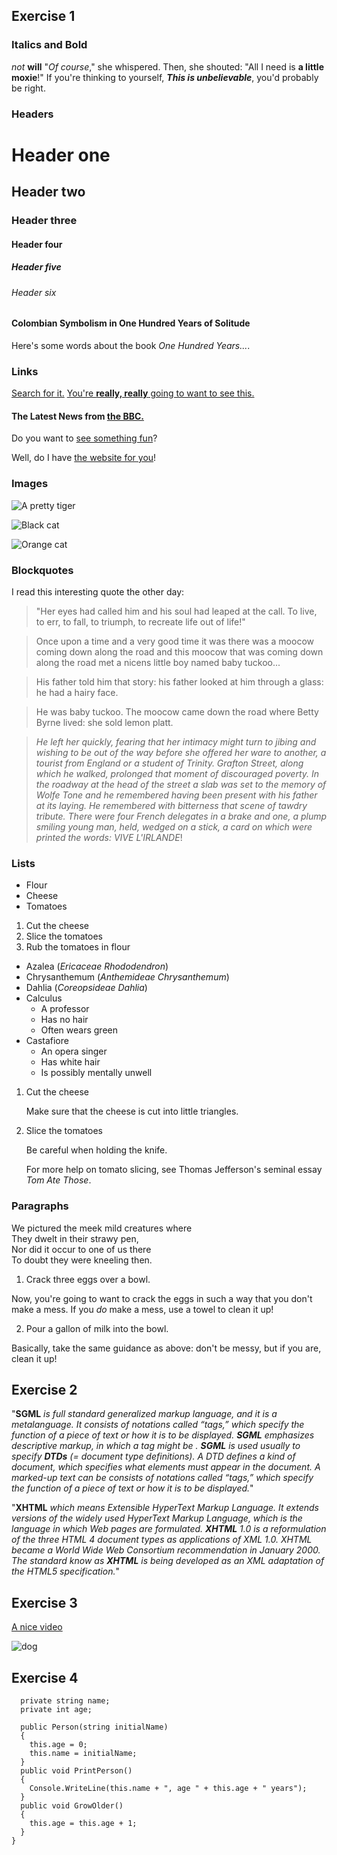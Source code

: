 ## Exercise 1
### Italics and Bold
_not_
**will**
"_Of course_," she whispered. Then, she shouted: "All I need is **a little moxie**!"
If you're thinking to yourself, **_This is unbelievable_**, you'd probably be right.
### Headers
# Header one
## Header two
### Header three
#### Header four
##### Header five
###### Header six
#### Colombian Symbolism in One Hundred Years of Solitude
Here's some words about the book _One Hundred Years..._.
### Links
[Search for it.](www.google.com)
[You're **really, really** going to want to see this.](www.dailykitten.com)
#### The Latest News from [the BBC.](www.bbc.com/news)
Do you want to [see something fun][a fun place]?

Well, do I have [the website for you][another fun place]!

[a fun place]: www.zombo.com
[another fun place]: www.stumbleupon.com
### Images
![A pretty tiger](https://upload.wikimedia.org/wikipedia/commons/5/56/Tiger.50.jpg)

![Black cat][Black]

![Orange cat][Orange]

[Black]: https://upload.wikimedia.org/wikipedia/commons/a/a3/81_INF_DIV_SSI.jpg

[Orange]: http://icons.iconarchive.com/icons/google/noto-emoji-animals-nature/256/22221-cat-icon.png

### Blockquotes
I read this interesting quote the other day:

> "Her eyes had called him and his soul had leaped at the call. To live, to err, to fall, to triumph, to recreate life out of life!"


>Once upon a time and a very good time it was there was a moocow coming down along the road and this moocow that was coming down along the road met a nicens little boy named baby tuckoo...

>His father told him that story: his father looked at him through a glass: he had a hairy face.

>He was baby tuckoo. The moocow came down the road where Betty Byrne lived: she sold lemon platt.

>_He left her quickly, fearing that her intimacy might turn to jibing and wishing to be out of the way before she offered her ware to another, a tourist from England or a student of Trinity. Grafton Street, along which he walked, prolonged that moment of discouraged poverty. In the roadway at the head of the street a slab was set to the memory of Wolfe Tone and he remembered having been present with his father at its laying. He remembered with bitterness that scene of tawdry tribute. There were four French delegates in a brake and one, a plump smiling young man, held, wedged on a stick, a card on which were printed the words: VIVE L'IRLANDE_!

### Lists
* Flour
* Cheese
* Tomatoes
1. Cut the cheese
2. Slice the tomatoes
3. Rub the tomatoes in flour
* Azalea (_Ericaceae Rhododendron_)
* Chrysanthemum (_Anthemideae Chrysanthemum_)
* Dahlia (_Coreopsideae Dahlia_)
* Calculus
    * A professor
    * Has no hair
    * Often wears green
* Castafiore
    * An opera singer
    * Has white hair
    * Is possibly mentally unwell
1. Cut the cheese

    Make sure that the cheese is cut into little triangles.

2. Slice the tomatoes

    Be careful when holding the knife.
    
    For more help on tomato slicing, see Thomas Jefferson's     seminal essay _Tom Ate Those_.
### Paragraphs
We pictured the meek mild creatures where  
They dwelt in their strawy pen,  
Nor did it occur to one of us there  
To doubt they were kneeling then.  
1. Crack three eggs over a bowl.

Now, you're going to want to crack the eggs in such a way that you don't make a mess. If you _do_ make a mess, use a towel to clean it up!

2. Pour a gallon of milk into the bowl.

Basically, take the same guidance as above: don't be messy, but if you are, clean it up!

## Exercise 2
"**SGML** _is full standard generalized markup language, and it is a metalanguage. It consists of notations called “tags,” which specify the function of a piece of text or how it is to be displayed. **SGML** emphasizes descriptive markup, in which a tag might be <emphasis>. **SGML** is used usually to specify **DTDs** (= document type definitions). A DTD defines a kind of document, which specifies what elements must appear in the document. A marked-up text can be consists of notations called “tags,” which specify the function of a piece of text or how it is to be displayed._"

"**XHTML** _which means Extensible HyperText Markup Language. It extends versions of the widely used HyperText Markup Language, which is the language in which Web pages are formulated. **XHTML** 1.0 is a reformulation of the three HTML 4 document types as applications of XML 1.0. XHTML became a World Wide Web Consortium recommendation in January 2000. The standard know as **XHTML** is being developed as an XML adaptation of the HTML5 specification._"

## Exercise 3
[A nice video](https://youtu.be/dQw4w9WgXcQ)

![dog](koiraa.jfif)

## Exercise 4

```public class Person{
  private string name;
  private int age;

  public Person(string initialName)
  {
    this.age = 0;
    this.name = initialName;
  }
  public void PrintPerson()
  {
    Console.WriteLine(this.name + ", age " + this.age + " years");
  }
  public void GrowOlder()
  {
    this.age = this.age + 1;
  }
}
```
